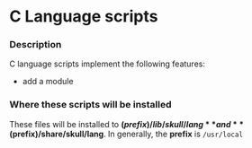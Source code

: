 C Language scripts
==================

### Description
C language scripts implement the following features:
* add a module

### Where these scripts will be installed
These files will be installed to **$(prefix)/lib/skull/lang** and
**$(prefix)/share/skull/lang**. In generally, the **prefix** is `/usr/local`
